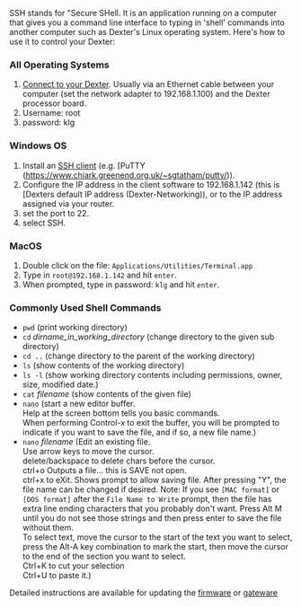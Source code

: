 SSH stands for "Secure SHell. It is an application running on a computer that gives you a command line interface to typing in 'shell' commands into another computer such as Dexter's Linux operating system. Here's how to use it to control your Dexter:
### All Operating Systems
1. [Connect to your Dexter](https://github.com/HaddingtonDynamics/Dexter/wiki/Dexter-Networking). Usually via an Ethernet cable between your computer (set the network adapter to 192.168.1.100) and the Dexter processor board.
2. Username: root
3. password: klg
### Windows OS
1. Install an [SSH client](https://en.wikipedia.org/wiki/Comparison_of_SSH_clients) (e.g. [PuTTY (https://www.chiark.greenend.org.uk/~sgtatham/putty/)). 
2. Configure the IP address in the client software to 192.168.1.142 (this is [Dexters default IP address (Dexter-Networking)), or to the IP address assigned via your router. 
3. set the port to 22.
4. select SSH. 
### MacOS
1. Double click on the file: `Applications/Utilities/Terminal.app`
1. Type in `root@192.168.1.142`   and hit `enter`.
1. When prompted, type in password: `klg` and hit `enter`.
### Commonly Used Shell Commands
* `pwd`  (print working directory)
* `cd`   _dirname_in_working_directory_ (change directory to the given sub directory)
* `cd ..` (change directory to the parent of the working directory)
* `ls` (show contents of the working directory)
* `ls -l` (show working directory contents including permissions, owner, size, modified date.)
* `cat` _filename_ (show contents of the given file)
* `nano` (start a new editor buffer. 
          <br/>Help at the screen bottom tells you basic commands. 
          <br/>When performing Control-x to exit the buffer, you will be prompted to indicate
          if you want to save the file, and if so, a new file name.)
* `nano` _filename_ (Edit an existing file. 
        <br/>Use arrow keys to move the cursor.
        <br/>delete/backspace to delete chars before the cursor. 
        <br/>ctrl+o Outputs a file... this is SAVE not open.
        <br/>ctrl+x to eXit. Shows prompt to allow saving file. After pressing "Y", the file name can be changed if desired. Note: If you see `[MAC format]` or `[DOS format]` after the `File Name to Write` prompt, then the file has extra line ending characters that you probably don't want. Press Alt M until you do not see those strings and then press enter to save the file without them. 
        <br/>To select text, move the cursor to the start of the text you want to select, press the Alt-A key combination to mark the start, then move the cursor to the end of the section you want to select.
        <br/>Ctrl+K to cut your selection
        <br/>Ctrl+U to paste it.)

Detailed instructions are available for updating the [firmware](https://github.com/HaddingtonDynamics/Dexter/tree/master/Firmware) or [gateware](https://github.com/HaddingtonDynamics/Dexter/tree/master/Gateware)